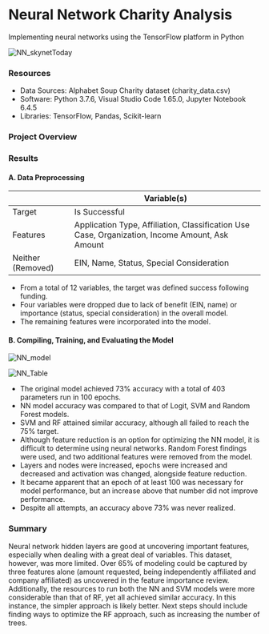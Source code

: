 
# Neural Network Charity Analysis
Implementing neural networks using the TensorFlow platform in Python

![NN_skynetToday](https://user-images.githubusercontent.com/30667001/164915952-eb8668b3-b8b1-4c6c-97de-d926eae2e063.png)

### Resources
- Data Sources: Alphabet Soup Charity dataset (charity_data.csv)
- Software: Python 3.7.6, Visual Studio Code 1.65.0, Jupyter Notebook 6.4.5 
- Libraries: TensorFlow, Pandas, Scikit-learn

### Project Overview 

### Results
#### A. Data Preprocessing

|                   | Variable(s)                                                                                     |
|-------------------|-------------------------------------------------------------------------------------------------|
| Target            | Is Successful                                                                                   |
| Features          | Application Type, Affiliation, Classification Use Case, Organization, Income Amount, Ask Amount |
| Neither (Removed) | EIN, Name, Status, Special Consideration                                                        |

* From a total of 12 variables, the target was defined success following funding.
* Four variables were dropped due to lack of benefit (EIN, name) or importance (status, special consideration) in the overall model.
* The remaining features were incorporated into the model.

#### B. Compiling, Training, and Evaluating the Model
![NN_model](https://user-images.githubusercontent.com/30667001/164988809-a77d9642-b896-4f0e-a8cd-5ec1c4676167.png)

![NN_Table](https://user-images.githubusercontent.com/30667001/164989763-d98f7a60-2b71-435b-b308-fd9fd31fa282.png)

- The original model achieved 73% accuracy with a total of 403 parameters run in 100 epochs.
- NN model accuracy was compared to that of Logit, SVM and Random Forest models.
- SVM and RF attained similar accuracy, although all failed to reach the 75% target.
- Although feature reduction is an option for optimizing the NN model, it is difficult to determine using neural networks. Random Forest findings were used, and two additional features were removed from the model.
- Layers and nodes were increased, epochs were increased and decreased and activation was changed, alongside feature reduction.
- It became apparent that an epoch of at least 100 was necessary for model performance, but an increase above that number did not improve performance.
- Despite all attempts, an accuracy above 73% was never realized.

### Summary
Neural network hidden layers are good at uncovering important features, especially when dealing with a great deal of variables. This dataset, however, was more limited. Over 65% of modeling could be captured by three features alone (amount requested, being independently affiliated and company affiliated) as uncovered in the feature importance review. Additionally, the resources to run both the NN and SVM models were more considerable than that of RF, yet all achieved similar accuracy. In this instance, the simpler approach is likely better. Next steps should include finding ways to optimize the RF approach, such as increasing the number of trees.

